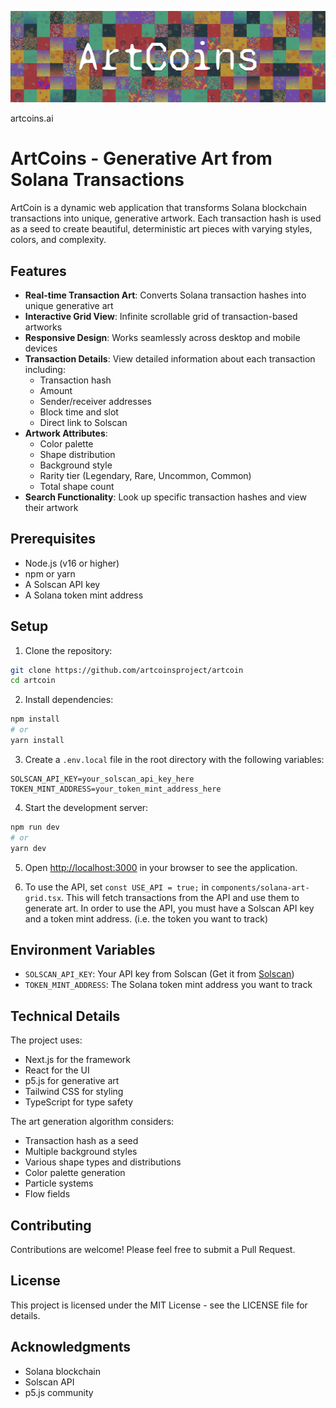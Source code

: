 ![ArtCoin Frame](/public/frame.jpg)

artcoins.ai

# ArtCoins - Generative Art from Solana Transactions

ArtCoin is a dynamic web application that transforms Solana blockchain transactions into unique, generative artwork. Each transaction hash is used as a seed to create beautiful, deterministic art pieces with varying styles, colors, and complexity.

## Features

- **Real-time Transaction Art**: Converts Solana transaction hashes into unique generative art
- **Interactive Grid View**: Infinite scrollable grid of transaction-based artworks
- **Responsive Design**: Works seamlessly across desktop and mobile devices
- **Transaction Details**: View detailed information about each transaction including:
  - Transaction hash
  - Amount
  - Sender/receiver addresses
  - Block time and slot
  - Direct link to Solscan
- **Artwork Attributes**:
  - Color palette
  - Shape distribution
  - Background style
  - Rarity tier (Legendary, Rare, Uncommon, Common)
  - Total shape count
- **Search Functionality**: Look up specific transaction hashes and view their artwork

## Prerequisites

- Node.js (v16 or higher)
- npm or yarn
- A Solscan API key
- A Solana token mint address

## Setup

1. Clone the repository:
```bash
git clone https://github.com/artcoinsproject/artcoin
cd artcoin
```

2. Install dependencies:
```bash
npm install
# or
yarn install
```

3. Create a `.env.local` file in the root directory with the following variables:
```env
SOLSCAN_API_KEY=your_solscan_api_key_here
TOKEN_MINT_ADDRESS=your_token_mint_address_here
```

4. Start the development server:
```bash
npm run dev
# or
yarn dev
```

5. Open [http://localhost:3000](http://localhost:3000) in your browser to see the application.

6. To use the API, set `const USE_API = true;` in `components/solana-art-grid.tsx`. This will fetch transactions from the API and use them to generate art. In order to use the API, you must have a Solscan API key and a token mint address. (i.e. the token you want to track)

## Environment Variables

- `SOLSCAN_API_KEY`: Your API key from Solscan (Get it from [Solscan](https://docs.solscan.io/api-access/pro-api-endpoints))
- `TOKEN_MINT_ADDRESS`: The Solana token mint address you want to track

## Technical Details

The project uses:
- Next.js for the framework
- React for the UI
- p5.js for generative art
- Tailwind CSS for styling
- TypeScript for type safety

The art generation algorithm considers:
- Transaction hash as a seed
- Multiple background styles
- Various shape types and distributions
- Color palette generation
- Particle systems
- Flow fields

## Contributing

Contributions are welcome! Please feel free to submit a Pull Request.

## License

This project is licensed under the MIT License - see the LICENSE file for details.

## Acknowledgments

- Solana blockchain
- Solscan API
- p5.js community
